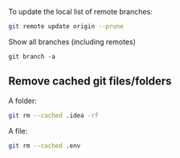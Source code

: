 To update the local list of remote branches:
```bash
git remote update origin --prune
```

Show all branches (including remotes)
```
git branch -a
```


## Remove cached git files/folders
A folder:

```bash
git rm --cached .idea -rf
```

A file:
```bash
git rm --cached .env
```